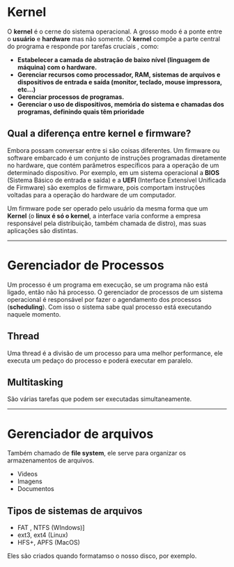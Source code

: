
# Kernel

O **kernel** é o cerne do sistema operacional. A grosso modo é a ponte entre o **usuário** e **hardware** mas não somente. O **kernel** compõe a parte central do programa e responde por tarefas cruciais , como: 

- **Estabelecer a camada de abstração de baixo nível (linguagem de máquina) com o hardware.**
- **Gerenciar recursos como processador, RAM, sistemas de arquivos e dispositivos de entrada e saída (monitor, teclado, mouse impressora, etc...)**
- **Gerenciar processos de programas.**
- **Gerenciar o uso de dispositivos, memória do sistema e chamadas dos programas, definindo quais têm prioridade**

## Qual a diferença entre kernel e firmware?

Embora possam conversar entre si são coisas diferentes. Um firmware ou software embarcado é um conjunto de instruções programadas diretamente no hardware, que contém parâmetros específicos para a operação de um determinado dispositivo. 
Por exemplo, em um sistema operacional a **BIOS** (Sistema Básico de entrada e saída) e a **UEFI** (Interface Extensível Unificada de Firmware) são exemplos de firmware, pois comportam instruções voltadas para a operação do hardware de um computador.

Um firmware pode ser operado pelo usuário da mesma forma que um **Kernel** (o **linux é só o kernel**, a interface varia conforme a empresa responsável pela distribuição, também chamada de distro), mas suas aplicações são distintas.

---

#  Gerenciador de Processos

Um processo é um programa em execução, se um programa não está ligado, então não há processo. O gerenciador de processos de um sistema operacional é responsável por fazer o agendamento dos processos (**scheduling**). Com isso o sistema sabe qual processo está executando naquele momento.

## Thread

Uma thread é a divisão de um processo para uma melhor performance, ele executa um pedaço do processo e poderá executar em paralelo.

## Multitasking

São várias tarefas que podem ser executadas simultaneamente. 

---

# Gerenciador de arquivos

Também chamado de **file system**, ele serve para organizar os armazenamentos de arquivos. 
- Videos 
- Imagens
- Documentos

## Tipos de sistemas de arquivos

- FAT , NTFS (WIndows)]
- ext3, ext4 (Linux)
- HFS+, APFS (MacOS)

Eles são criados quando formatamso o nosso disco, por exemplo.


